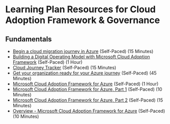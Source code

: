 # Learning Plan Resources for Cloud Adoption Framework & Governance

## Fundamentals

* [Begin a cloud migration journey in Azure](https://docs.microsoft.com/en-us/azure/cloud-adoption-framework/getting-started/migrate) (Self-Paced) (15 Minutes)
* [Building a Digital Operating Model with Microsoft Cloud Adoption Framework](https://azure.microsoft.com/en-us/resources/building-a-digital-operating-model-with-microsoft-cloud-adoption-framework/) (Self-Paced) (1 Hour)
* [Cloud Journey Tracker](https://docs.microsoft.com/en-us/assessments/?id=cloud-journey-tracker&WT.mc_id=email) (Self-Paced) (15 Minutes)
* [Get your organization ready for your Azure journey](https://medius.studios.ms/video/asset/HIGHMP4/IG19-BRK2191) (Self-Paced) (45 Minutes)
* [Microsoft Cloud Adoption Framework for Azure](https://docs.microsoft.com/en-us/learn/modules/microsoft-cloud-adoption-framework-for-azure/) (Self-Paced) (1 Hour)
* [Microsoft Cloud Adoption Framework for Azure, Part 1](https://www.youtube.com/watch?v=9VJYVITjckw) (Self-Paced) (10 Minutes)
* [Microsoft Cloud Adoption Framework for Azure, Part 2](https://www.youtube.com/watch?v=8eqv_wXqflQ) (Self-Paced) (15 Minutes)
* [Overview - Microsoft Cloud Adoption Framework for Azure](https://docs.microsoft.com/en-us/azure/cloud-adoption-framework/) (Self-Paced) (10 Minutes)
